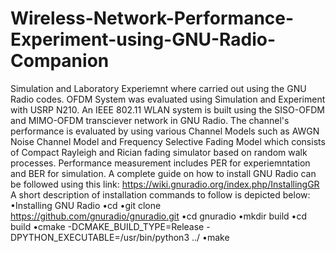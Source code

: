 # Wireless-Network-Performance-Experiment-using-GNU-Radio-Companion
Simulation and Laboratory Experiemnt where carried out using the GNU Radio codes.
OFDM System was evaluated using Simulation and Experiment with USRP N210.
An IEEE 802.11 WLAN system is built using the SISO-OFDM and MIMO-OFDM transciever network in GNU Radio.
The channel's performance is evaluated by using various Channel Models such as AWGN Noise Channel Model and Frequency Selective Fading Model which consists of Compact Rayleigh and Rician fading simulator based on random walk processes.
Performance measurement includes PER for experiemntation and BER for simulation.
A complete guide on how to install GNU Radio can be followed using this link:
https://wiki.gnuradio.org/index.php/InstallingGR
A short description of installation commands to follow is depicted below:
•Installing GNU Radio
•cd
•git clone https://github.com/gnuradio/gnuradio.git
•cd gnuradio
•mkdir build
•cd build
•cmake -DCMAKE_BUILD_TYPE=Release -DPYTHON_EXECUTABLE=/usr/bin/python3 ../
•make
